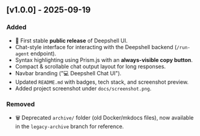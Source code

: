 ## [v1.0.0] - 2025-09-19
### Added
- 🎉 First stable **public release** of Deepshell UI.
- Chat-style interface for interacting with the Deepshell backend (`/run-agent` endpoint).
- Syntax highlighting using Prism.js with an **always-visible copy button**.
- Compact & scrollable chat output layout for long responses.
- Navbar branding ("💻 Deepshell Chat UI").
- Updated `README.md` with badges, tech stack, and screenshot preview.
- Added project screenshot under `docs/screenshot.png`.

### Removed
- 🗑️ Deprecated `archive/` folder (old Docker/mkdocs files), now available in the `legacy-archive` branch for reference.
